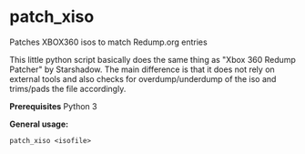 # patch_xiso
Patches XBOX360 isos to match Redump.org entries

This little python script basically does the same thing as "Xbox 360 Redump Patcher" by Starshadow.
The main difference is that it does not rely on external tools and also checks for overdump/underdump of the iso and trims/pads the file accordingly.

**Prerequisites**
Python 3

**General usage:**
```
patch_xiso <isofile>
```
